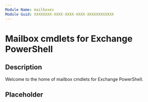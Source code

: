 ```yaml
---
Module Name: mailboxes
Module Guid: XXXXXXXX-XXXX-XXXX-XXXX-XXXXXXXXXXXX
---
```


# Mailbox cmdlets for Exchange PowerShell

## Description

Welcome to the home of mailbox cmdlets for Exchange PowerShell.

## Placeholder